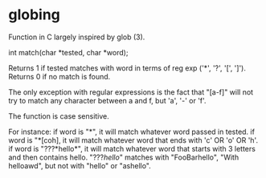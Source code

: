# globing
Function in C largely inspired by glob (3).

int     match(char *tested, char *word);

Returns 1 if tested matches with word in terms of reg exp ('\*', '?', '[', ']').
Returns 0 if no match is found.

The only exception with regular expressions is the fact that "[a-f]" will not try to match any character between a and f,
but 'a', '-' or 'f'.

The function is case sensitive.

For instance: 
if word is "\*", it will match whatever word passed in tested.
if word is "\*[coh], it will match whatever word that ends with 'c' OR 'o' OR 'h'.
if word is "???\*hello\*", it will match whatever word that starts with 3 letters and then contains hello. 
"???*hello*" matches with "FooBarhello", "With helloawd", but not with "hello" or "ashello".
